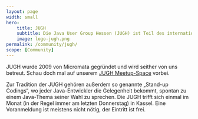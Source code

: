 ```yaml
---
layout: page
width: small
hero:
    title: JUGH
    subtitle: Die Java User Group Hessen (JUGH) ist Teil des internationalen Netzwerkes von Java Communities, die sich der weltweiten Verbreitung von Java-Know-how verschrieben haben.
    image: logo-jugh.png
permalink: /community/jugh/
scope: [Community]
---
```


JUGH wurde 2009 von Micromata gegründet und wird seither von uns betreut. Schau doch mal auf unserem [JUGH Meetup-Space](https://www.meetup.com/de-DE/Java-User-Group-Hessen-JUGH/) vorbei.

Zur Tradition der JUGH gehören außerdem so genannte „Stand-up Codings“, wo jeder Java-Entwickler die Gelegenheit bekommt, spontan zu einem Java-Thema seiner Wahl zu sprechen. Die JUGH trifft sich einmal im Monat (in der Regel immer am letzten Donnerstag) in Kassel.
Eine Voranmeldung ist meistens nicht nötig, der Eintritt ist frei.



